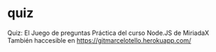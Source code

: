 # quiz
Quiz: El Juego de preguntas
Práctica del curso Node.JS de MiriadaX
También haccesible en https://gitmarcelotello.herokuapp.com/

